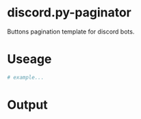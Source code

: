 # discord.py-paginator
Buttons pagination template for discord bots.

# Useage
```py
# example...
```

# Output
